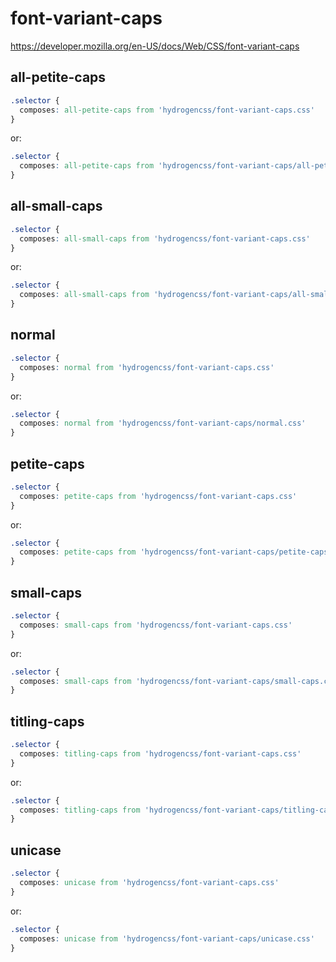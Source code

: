 # font-variant-caps

https://developer.mozilla.org/en-US/docs/Web/CSS/font-variant-caps

## all-petite-caps
```css
.selector {
  composes: all-petite-caps from 'hydrogencss/font-variant-caps.css'
}
```

or:
```css
.selector {
  composes: all-petite-caps from 'hydrogencss/font-variant-caps/all-petite-caps.css'
}
```

## all-small-caps
```css
.selector {
  composes: all-small-caps from 'hydrogencss/font-variant-caps.css'
}
```

or:
```css
.selector {
  composes: all-small-caps from 'hydrogencss/font-variant-caps/all-small-caps.css'
}
```

## normal
```css
.selector {
  composes: normal from 'hydrogencss/font-variant-caps.css'
}
```

or:
```css
.selector {
  composes: normal from 'hydrogencss/font-variant-caps/normal.css'
}
```

## petite-caps
```css
.selector {
  composes: petite-caps from 'hydrogencss/font-variant-caps.css'
}
```

or:
```css
.selector {
  composes: petite-caps from 'hydrogencss/font-variant-caps/petite-caps.css'
}
```

## small-caps
```css
.selector {
  composes: small-caps from 'hydrogencss/font-variant-caps.css'
}
```

or:
```css
.selector {
  composes: small-caps from 'hydrogencss/font-variant-caps/small-caps.css'
}
```

## titling-caps
```css
.selector {
  composes: titling-caps from 'hydrogencss/font-variant-caps.css'
}
```

or:
```css
.selector {
  composes: titling-caps from 'hydrogencss/font-variant-caps/titling-caps.css'
}
```

## unicase
```css
.selector {
  composes: unicase from 'hydrogencss/font-variant-caps.css'
}
```

or:
```css
.selector {
  composes: unicase from 'hydrogencss/font-variant-caps/unicase.css'
}
```

